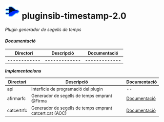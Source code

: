 # ![Logo](https://github.com/GovernIB/maven/raw/binaris/pluginsib/projectinfo_Attachments/icon.jpg) pluginsib-timestamp-2.0
*Plugin generador de segells de temps*


#### ***Documentació***
Directori | Descripció | Documentació
------------ | ------------- | -------------
------------ | ------------- | -------------


***Implementacions***

Directori | Descripció | Documentació
------------ | ------------- | -------------
api | Interficie de programació del plugin | --
afirmarfc | Generador de segells de temps emprant @Firma| [Documentació](../../blob/pluginsib-timestamp-2.0/afirmarfc/test.properties.sample)
catcertrfc | Generador de segells de temps emprant catcert.cat (AOC) | [Documentació](../../blob/pluginsib-timestamp-2.0/catcertrfc/test.properties)


